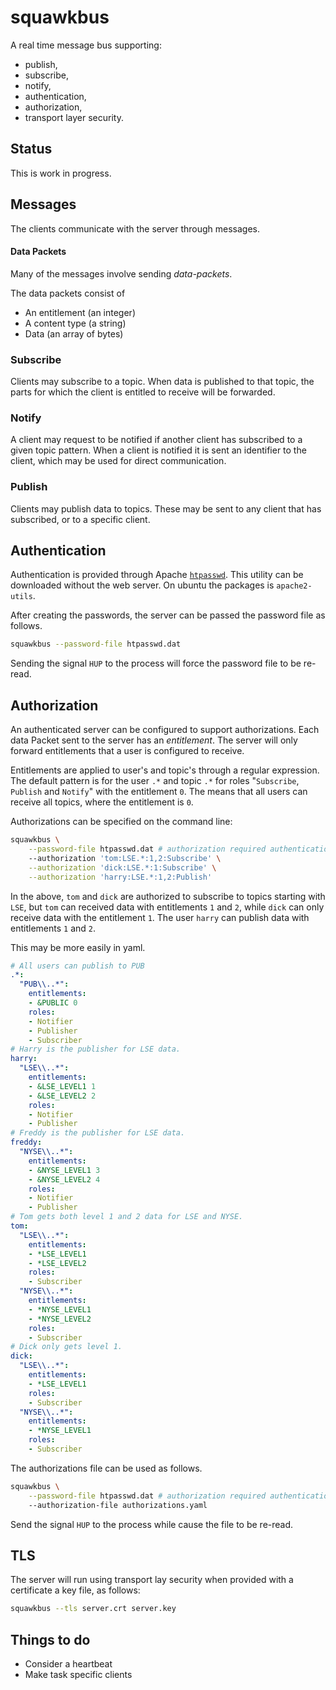 # squawkbus

A real time message bus supporting:

* publish,
* subscribe,
* notify,
* authentication,
* authorization,
* transport layer security.

## Status

This is work in progress.

## Messages

The clients communicate with the server through messages.

#### Data Packets

Many of the messages involve sending *data-packets*.

The data packets consist of

* An entitlement (an integer)
* A content type (a string)
* Data (an array of bytes)

### Subscribe

Clients may subscribe to a topic.
When data is published to that topic, the parts for which
the client is entitled to receive will be forwarded.

### Notify

A client may request to be notified if another client has
subscribed to a given topic pattern. When a client is notified
it is sent an identifier to the client, which may be used for
direct communication.

### Publish

Clients may publish data to topics. These may be sent to any
client that has subscribed, or to a specific client.

## Authentication

Authentication is provided through Apache [`htpasswd`](https://httpd.apache.org/docs/2.4/programs/htpasswd.html).
This utility can be downloaded without the web server. On ubuntu the packages is `apache2-utils`.

After creating the passwords, the server can be passed the password file as follows.

```bash
squawkbus --password-file htpasswd.dat
```

Sending the signal `HUP` to the process will force the password file to be re-read.

## Authorization

An authenticated server can be configured to support authorizations.
Each data Packet sent to the server has an *entitlement*.
The server will only forward entitlements that a user is configured to receive.

Entitlements are applied to user's and topic's through a regular expression.
The default pattern is for the user `.*` and topic `.*` for roles "`Subscribe`,
`Publish` and `Notify`" with the entitlement `0`.
The means that all users can receive all topics, where the entitlement is `0`.

Authorizations can be specified on the command line:

```bash
squawkbus \
    --password-file htpasswd.dat # authorization required authentication
    --authorization 'tom:LSE.*:1,2:Subscribe' \
    --authorization 'dick:LSE.*:1:Subscribe' \
    --authorization 'harry:LSE.*:1,2:Publish'
```

In the above, `tom` and `dick` are authorized to subscribe to topics starting
with `LSE`, but `tom` can received data with entitlements `1` and `2`, while
`dick` can only receive data with the entitlement `1`. The user `harry` can
publish data with entitlements `1` and `2`.

This may be more easily in yaml.

```yaml authorizations.yaml
# All users can publish to PUB
.*:
  "PUB\\..*":
    entitlements:
    - &PUBLIC 0
    roles:
    - Notifier
    - Publisher
    - Subscriber
# Harry is the publisher for LSE data.
harry:
  "LSE\\..*":
    entitlements:
    - &LSE_LEVEL1 1
    - &LSE_LEVEL2 2
    roles:
    - Notifier
    - Publisher
# Freddy is the publisher for LSE data.
freddy:
  "NYSE\\..*":
    entitlements:
    - &NYSE_LEVEL1 3
    - &NYSE_LEVEL2 4
    roles:
    - Notifier
    - Publisher
# Tom gets both level 1 and 2 data for LSE and NYSE.
tom:
  "LSE\\..*":
    entitlements:
    - *LSE_LEVEL1
    - *LSE_LEVEL2
    roles:
    - Subscriber
  "NYSE\\..*":
    entitlements:
    - *NYSE_LEVEL1
    - *NYSE_LEVEL2
    roles:
    - Subscriber
# Dick only gets level 1.
dick:
  "LSE\\..*":
    entitlements:
    - *LSE_LEVEL1
    roles:
    - Subscriber
  "NYSE\\..*":
    entitlements:
    - *NYSE_LEVEL1
    roles:
    - Subscriber
```

The authorizations file can be used as follows.

```bash
squawkbus \
    --password-file htpasswd.dat # authorization required authentication
    --authorization-file authorizations.yaml
```

Send the signal `HUP` to the process while cause the file to be re-read.

## TLS

The server will run using transport lay security when provided with
a certificate a key file, as follows:

```bash
squawkbus --tls server.crt server.key
```

## Things to do

* Consider a heartbeat
* Make task specific clients
